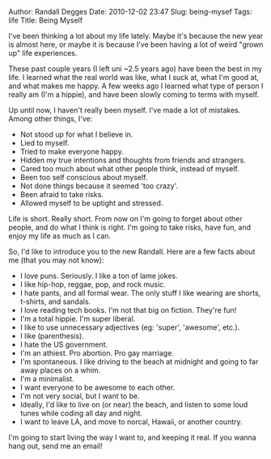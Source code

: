 Author: Randall Degges
Date: 2010-12-02 23:47
Slug: being-mysef
Tags: life
Title: Being Myself


I've been thinking a lot about my life lately. Maybe it's because the new year
is almost here, or maybe it is because I've been having a lot of weird "grown
up" life experiences.

These past couple years (I left uni \~2.5 years ago) have been the best in my
life. I learned what the real world was like, what I suck at, what I'm good at,
and what makes me happy. A few weeks ago I learned what type of person I really
am (I'm a hippie), and have been slowly coming to terms with myself.

Up until now, I haven't really been myself. I've made a lot of mistakes. Among
other things, I've:

-   Not stood up for what I believe in.
-   Lied to myself.
-   Tried to make everyone happy.
-   Hidden my true intentions and thoughts from friends and strangers.
-   Cared too much about what other people think, instead of myself.
-   Been too self conscious about myself.
-   Not done things because it seemed 'too crazy'.
-   Been afraid to take risks.
-   Allowed myself to be uptight and stressed.

Life is short. Really short. From now on I'm going to forget about other people,
and do what I think is right. I'm going to take risks, have fun, and enjoy my
life as much as I can.

So, I'd like to introduce you to the new Randall. Here are a few facts about me
(that you may not know):

-   I love puns. Seriously. I like a ton of lame jokes.
-   I like hip-hop, reggae, pop, and rock music.
-   I hate pants, and all formal wear. The only stuff I like wearing are shorts,
    t-shirts, and sandals.
-   I love reading tech books. I'm not that big on fiction. They're fun!
-   I'm a total hippie. I'm super liberal.
-   I like to use unnecessary adjectives (eg: 'super', 'awesome', etc.).
-   I like (parenthesis).
-   I hate the US government.
-   I'm an athiest. Pro abortion. Pro gay marriage.
-   I'm spontaneous. I like driving to the beach at midnight and going to far
    away places on a whim.
-   I'm a minimalist.
-   I want everyone to be awesome to each other.
-   I'm not very social, but I want to be.
-   Ideally, I'd like to live on (or near) the beach, and listen to some loud
    tunes while coding all day and night.
-   I want to leave LA, and move to norcal, Hawaii, or another country.

I'm going to start living the way I want to, and keeping it real. If you wanna
hang out, send me an email!
